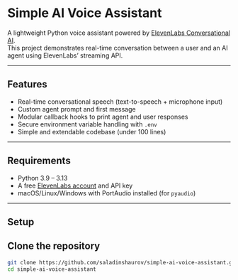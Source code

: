 # Simple AI Voice Assistant

A lightweight Python voice assistant powered by [ElevenLabs Conversational AI](https://elevenlabs.io/).  
This project demonstrates real-time conversation between a user and an AI agent using ElevenLabs’ streaming API.

---

## Features
- Real-time conversational speech (text-to-speech + microphone input)
- Custom agent prompt and first message
- Modular callback hooks to print agent and user responses
- Secure environment variable handling with `.env`
- Simple and extendable codebase (under 100 lines)

---

## Requirements
- Python 3.9 – 3.13  
- A free [ElevenLabs account](https://elevenlabs.io) and API key  
- macOS/Linux/Windows with PortAudio installed (for `pyaudio`)

---

## Setup

## Clone the repository
```bash
git clone https://github.com/saladinshaurov/simple-ai-voice-assistant.git
cd simple-ai-voice-assistant